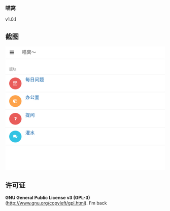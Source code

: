 ### 喵窝

v1.0.1

## 截图

![喵窝网页截图](screenshot.png)

## 许可证

**GNU General Public License v3 (GPL-3)** (http://www.gnu.org/copyleft/gpl.html).
I'm back
